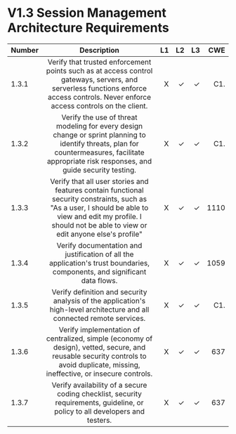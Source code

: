 # V1.3 Session Management Architecture Requirements


| Number       | Description     | L1    		| L2         | L3 		   | CWE		|
| :------------- | :----------: | -----------: | -----------:|-----------:| -----------:|
|  1.3.1 | Verify that trusted enforcement points such as at access control gateways, servers, and serverless functions enforce access controls. Never enforce access controls on the client.| X	 | ✓   | ✓   | C1. |
|  1.3.2 | Verify the use of threat modeling for every design change or sprint planning to identify threats, plan for countermeasures, facilitate appropriate risk responses, and guide security testing. | X	 | ✓   | ✓   | C1. |
|  1.3.3 | Verify that all user stories and features contain functional security constraints, such as "As a user, I should be able to view and edit my profile. I should not be able to view or edit anyone else's profile"| X	 | ✓   | ✓   | 1110 |
|  1.3.4 | Verify documentation and justification of all the application's trust boundaries, components, and significant data flows. | X	 | ✓   | ✓   | 1059 |
|  1.3.5 | Verify definition and security analysis of the application's high-level architecture and all connected remote services.| X	 | ✓   | ✓   | C1. |
|  1.3.6 | Verify implementation of centralized, simple (economy of design), vetted, secure, and reusable security controls to avoid duplicate, missing, ineffective, or insecure controls. | X	 | ✓   | ✓   | 637|
|  1.3.7 | Verify availability of a secure coding checklist, security requirements, guideline, or policy to all developers and testers. | X	 | ✓   | ✓   | 637 |


